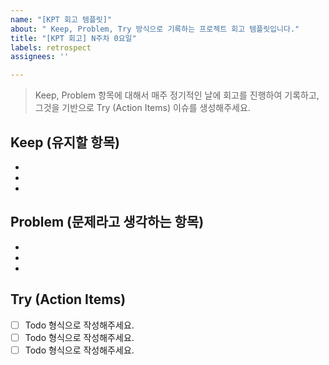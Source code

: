 ```yaml
---
name: "[KPT 회고 템플릿]"
about: " Keep, Problem, Try 방식으로 기록하는 프로젝트 회고 템플릿입니다."
title: "[KPT 회고] N주차 0요일"
labels: retrospect
assignees: ''

---
```


> Keep, Problem 항목에 대해서 매주 정기적인 날에 회고를 진행하여 기록하고, 그것을 기반으로 Try (Action Items)  이슈를 생성해주세요.

## Keep (유지할 항목)
- 
- 
-

## Problem (문제라고 생각하는 항목)
-
-
-

## Try (Action Items)
- [ ] Todo 형식으로 작성해주세요.
- [ ] Todo 형식으로 작성해주세요.
- [ ] Todo 형식으로 작성해주세요.
